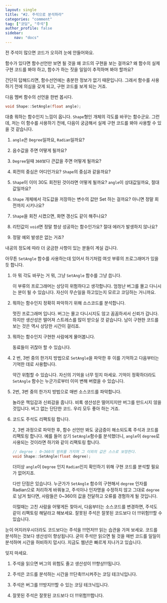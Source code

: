 ```yaml
---
layout: single
title: "#2. 주석으로 분석하라"
categories: "comment"
tag: ["코딩", "주석"]
author_profile: false
sidebar: 
    nav: "docs"
---
```


전 주석이 많으면 코드가 오히려 눈에 안들어와요.

함수가 있다면 함수선언만 보면 될 것을 왜 코드의 구현을 보는 걸까요? 왜 함수의 실제 구현 코드를 봐야 하고, 함수가 하는 짓을 일일이 추적하며 봐야 할까요?

간단히 답해드리면, 함수선언에는 충분한 정보가 없기 때문입니다. 그래서 함수를 사용하기 전에 의심을 갖게 되고, 구현 코드를 보게 되는 거죠. 

다음 멤버 함수의 선언을 한번 봅시다.

 
```cpp
void Shape::SetAngle(float angle);
```

대충 뭐하는 함수인지 느낌이 옵니다. `Shape`형인 개체의 각도를 바꾸는 함수군요. 그런데, 저는 이 함수를 사용하기 전에, 다음이 궁금해서 실제 구현 코드를 봐야 사용할 수 있을 것 같습니다.

1. `angle`은 `Degree`일까요, `Radian`일까요?

2. 음수값을 주면 어떻게 될까요?

3. `Degree`일때 `360`보다 큰값을 주면 어떻게 될까요?

4. 회전의 중심은 어디인가요? `Shape`의 중심과 같을까요?

5. `Shape`이 이미 30도 회전된 것이라면 어떻게 될까요? `angle`이 상대값일까요, 절대값일까요?

6. `Shape` 개체에서 각도값을 저장하는 변수의 값만 Set 하는 걸까요? 아니면 정말 회전까지 시키나요?

7. `Shape`을 회전 시켰으면, 화면 갱신도 같이 해주나요? 

8. 리턴값이 `void`면 정말 항상 성공하는 함수인가요? 절대 에러가 발생하지 않나요? 

9. 정말 예외 발생은 없는 거죠?

내공의 정도에 따라 더 궁금한 사항이 있는 분들이 계실 겁니다.

아무튼 `SetAngle` 함수를 사용하는데 있어서 하기처럼 여섯 부류의 프로그래머가 있을 듯 합니다.
 
1. 아 뭐 각도 바꾸는 거 뭐, 그냥 `SetAngle` 함수를 그냥 씁니다.
    
    이 부류의 프로그래머는 상당히 위험하다고 생각합니다. 엄청난 버그를 몰고 다니시는 분이 될 수 있습니다. 자신이 무슨일을 하고있는지 모르고 코딩하는 거니까요.

2. 뭐하는 함수인지 정확히 파악하기 위해 소스코드를 분석합니다.

    멋진 프로그래머 입니다. 버그는 몰고 다니시지도 않고 꼼꼼하셔서 신뢰가 갑니다. 하지만 생산성은 떨어져 스트레스를 많이 받으실 것 같습니다. 남이 구현한 코드를 보는 것은 역시 상당한 시간이 걸리죠.

3. 뭐하는 함수인지 구현한 사람에게 물어봅니다.

    동료들이 귀찮아 할 수 있습니다.

4. 2 번, 3번 중의 한가지 방법으로 `SetAngle`을 파악한 후 이를 기억하고 다음부터는 기억한 데로 사용합니다.

    약간 위험할 수 있습니다. 자신의 기억을 너무 믿지 마세요. 기억이 정확하더라도 `SetAngle` 함수는 누군가로부터 이미 변해 버렸을 수 있습니다.

5. 2번, 3번 중의 한가지 방법으로 매번 소스코드를 파악합니다.

     놀라운 책임감과 신뢰감을 줍니다. 비록 생산성은 떨어지지만 버그를 만드시지 않을 것입니다. 버그 없는 단단한 코드. 우리 모두 좋아 하는 거죠.

6. 코드도 주석도 리팩토링 합니다.

    2, 3번 과정으로 파악한 후, 함수 선언만 봐도 궁금증이 해소되도록 주석과 코드를 리팩토링 합니다. 예를 들어 상기 `SetAngle`함수를 분석했더니, `angle`이 `degree`로 사용되는 것이라면 하기와 같이 리팩토링 합니다.

    ```c++
    // degree : 0~360의 범위를 가지며 그 이외의 값은 스스로 보정한다.
    void Shape::SetAngle(float degree);
    ```

    더이상 `angle`이 `Degree` 인지 `Radian`인지 확인하기 위해 구현 코드를 분석할 필요가 없어지죠.

    다만 단점은 있습니다. 누군가가 `SetAngle` 함수의 구현해서 `degree` 인자를 Radian으로 처리하게 바꿔놓고, 주석이나 인자명을 수정하지 않고 그대로 `degree` 로 남겨 뒀다면, 사람들은 0~360의 값을 전달하고 오류를 경험하게 될 것입니다. 
    
    이럴때는 고친 사람을 어떻게든 찾아서, 다음부터는 소스코드를 변경하면, 주석도 같이 리팩토링 해달라고 해보세요. 잘못된 주석은 잘못된 코드보다 더 !!!위험!!!할 수 있습니다.

눈이 어지러우시더라도 코드보다는 주석을 !!!먼저!!! 읽는 습관을 가져 보세요. 코드를 분석하는 것보다 생산성이 향상됩니다. 굳이 주석만 읽으면 될 것을 매번 코드를 일일이 분석하며 시간을 허비하지 맙시다. 지금도 웹년은 빠르게 지나가고 있습니다.

잊지 마세요.

1. 주석을 읽으면 버그의 위험도 줄고 생산성이 !!!향상!!!됩니다.

2. 주석은 코드를 분석하는 시간을 !!!단축!!!시켜주는 코딩 테크닉입니다.

3. 주석은 버그를 !!!방지!!!할 수 있는 코딩 테크닉입니다.

4. 잘못된 주석은 잘못된 코드보다 더 !!!위험!!!합니다.
